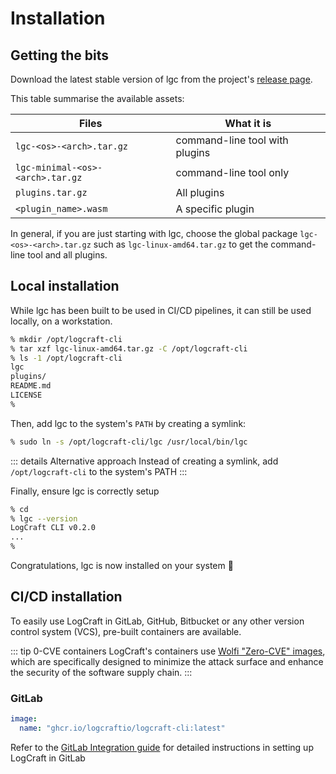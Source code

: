 # Installation

## Getting the bits

Download the latest stable version of lgc from the project's [release page](https://github.com/LogCraftIO/logcraft-cli/releases).

This table summarise the available assets:

| Files                            | What it is                     |
|----------------------------------|--------------------------------|
| `lgc-<os>-<arch>.tar.gz`         | command-line tool with plugins |
| `lgc-minimal-<os>-<arch>.tar.gz` | command-line tool only         |
| `plugins.tar.gz`                 | All plugins                    |
| `<plugin_name>.wasm`             | A specific plugin              |


In general, if you are just starting with lgc, choose the global package `lgc-<os>-<arch>.tar.gz` such as `lgc-linux-amd64.tar.gz` to get the command-line tool and all plugins.

## Local installation

While lgc has been built to be used in CI/CD pipelines, it can still be used locally, on a workstation.

```bash
% mkdir /opt/logcraft-cli
% tar xzf lgc-linux-amd64.tar.gz -C /opt/logcraft-cli
% ls -1 /opt/logcraft-cli
lgc
plugins/
README.md
LICENSE
%
```

Then, add lgc to the system's `PATH` by creating a symlink:

```bash
% sudo ln -s /opt/logcraft-cli/lgc /usr/local/bin/lgc
```

::: details Alternative approach
Instead of creating a symlink, add `/opt/logcraft-cli` to the system's PATH 
:::

Finally, ensure lgc is correctly setup

```bash
% cd
% lgc --version
LogCraft CLI v0.2.0
...
%
```
Congratulations, lgc is now installed on your system 🎉

## CI/CD installation

To easily use LogCraft in GitLab, GitHub, Bitbucket or any other version control system (VCS), pre-built containers are available.


::: tip 0-CVE containers
LogCraft's containers use [Wolfi "Zero-CVE" images](https://www.chainguard.dev), which are specifically designed to minimize the attack surface and enhance the security of the software supply chain.
:::

### GitLab

```yaml
image:
  name: "ghcr.io/logcraftio/logcraft-cli:latest"
```

Refer to the [GitLab Integration guide](./gitlab.md) for detailed instructions in setting up LogCraft in GitLab
